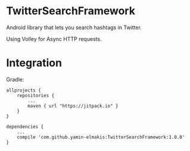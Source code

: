 # TwitterSearchFramework

Android library that lets you search hashtags in Twitter.

Using Volley for Async HTTP requests.

# Integration

Gradle:

    allprojects {
        repositories {
            ...
            maven { url "https://jitpack.io" }
        }
    }
   
    dependencies {
        ...
        compile 'com.github.yamin-elmakis:TwitterSearchFramework:1.0.0'
    }

